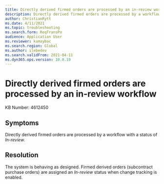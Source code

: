 ```yaml
---
title: Directly derived firmed orders are processed by an in-review workflow
description: Directly derived firmed orders are processed by a workflow with a status of "In-review"
author: ChristianRytt
ms.date: 4/11/2021
ms.topic: troubleshooting
ms.search.form: ReqTransPo
audience: Application User
ms.reviewer: kamaybac
ms.search.region: Global
ms.author: ilebedev
ms.search.validFrom: 2021-04-11
ms.dyn365.ops.version: 10.0.19
---
```


# Directly derived firmed orders are processed by an in-review workflow

KB Number: 4612450

## Symptoms

Directly derived firmed orders are processed by a workflow with a status of *In-review*.

## Resolution
<!-- KFM: This is not clear. Please revise. Is it the workflow or the order that has an in-review status? -->
The system is behaving as designed. Firmed derived orders (subcontract purchase orders) are assigned an *In-review* status when change tracking is enabled.
